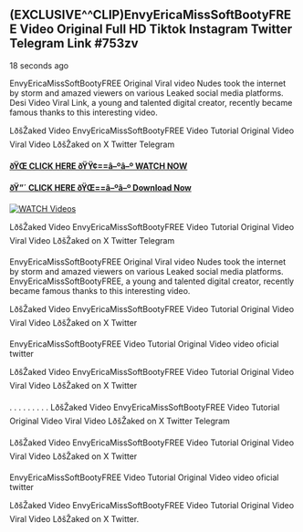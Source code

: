 ## (EXCLUSIVE^^CLIP)EnvyEricaMissSoftBootyFREE Video Original Full HD Tiktok Instagram Twitter Telegram Link #753zv

18 seconds ago

EnvyEricaMissSoftBootyFREE Original Viral video Nudes took the internet by storm and amazed viewers on various Leaked social media platforms. Desi Video Viral Link, a young and talented digital creator, recently became famous thanks to this interesting video.

LðšŽaked Video EnvyEricaMissSoftBootyFREE Video Tutorial Original Video Viral Video LðšŽaked on X Twitter Telegram

**[ðŸŒ CLICK HERE ðŸŸ¢==â–ºâ–º WATCH NOW](https://clips-mediaa.blogspot.com/2025/02/video-viral-download.html)**

**[ðŸ”´ CLICK HERE ðŸŒ==â–ºâ–º Download Now](https://clips-mediaa.blogspot.com/2025/02/video-viral-download.html)**

[![WATCH Videos](https://i.imgur.com/dJHk4Zq.gif)](https://clips-mediaa.blogspot.com/2025/02/video-viral-download.html)

LðšŽaked Video EnvyEricaMissSoftBootyFREE Video Tutorial Original Video Viral Video LðšŽaked on X Twitter Telegram

EnvyEricaMissSoftBootyFREE Original Viral video Nudes took the internet by storm and amazed viewers on various Leaked social media platforms. EnvyEricaMissSoftBootyFREE, a young and talented digital creator, recently became famous thanks to this interesting video.

LðšŽaked Video EnvyEricaMissSoftBootyFREE Video Tutorial Original Video Viral Video LðšŽaked on X Twitter

EnvyEricaMissSoftBootyFREE Video Tutorial Original Video video oficial twitter

LðšŽaked Video EnvyEricaMissSoftBootyFREE Video Tutorial Original Video Viral Video LðšŽaked on X Twitter

. . . . . . . . . LðšŽaked Video EnvyEricaMissSoftBootyFREE Video Tutorial Original Video Viral Video LðšŽaked on X Twitter Telegram

LðšŽaked Video EnvyEricaMissSoftBootyFREE Video Tutorial Original Video Viral Video LðšŽaked on X Twitter

EnvyEricaMissSoftBootyFREE Video Tutorial Original Video video oficial twitter

LðšŽaked Video EnvyEricaMissSoftBootyFREE Video Tutorial Original Video Viral Video LðšŽaked on X Twitter.